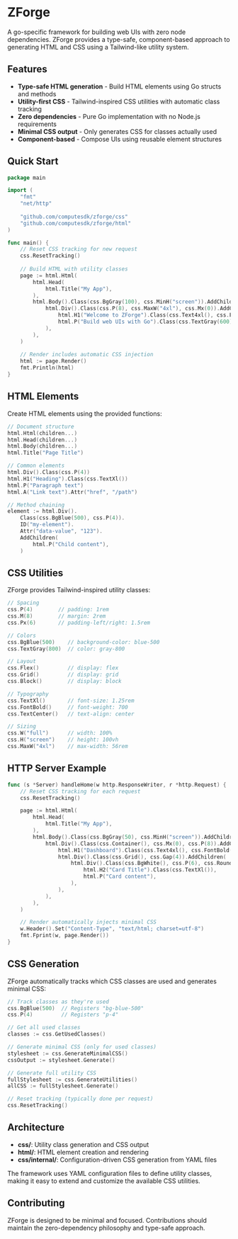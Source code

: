 # ZForge

A go-specific framework for building web UIs with zero node dependencies. ZForge provides a type-safe, component-based approach to generating HTML and CSS using a Tailwind-like utility system.

## Features

- **Type-safe HTML generation** - Build HTML elements using Go structs and methods
- **Utility-first CSS** - Tailwind-inspired CSS utilities with automatic class tracking
- **Zero dependencies** - Pure Go implementation with no Node.js requirements
- **Minimal CSS output** - Only generates CSS for classes actually used
- **Component-based** - Compose UIs using reusable element structures

## Quick Start

```go
package main

import (
    "fmt"
    "net/http"
    
    "github.com/computesdk/zforge/css"
    "github.com/computesdk/zforge/html"
)

func main() {
    // Reset CSS tracking for new request
    css.ResetTracking()
    
    // Build HTML with utility classes
    page := html.Html(
        html.Head(
            html.Title("My App"),
        ),
        html.Body().Class(css.BgGray(100), css.MinH("screen")).AddChildren(
            html.Div().Class(css.P(8), css.MaxW("4xl"), css.Mx(0)).AddChildren(
                html.H1("Welcome to ZForge").Class(css.Text4xl(), css.FontBold()),
                html.P("Build web UIs with Go").Class(css.TextGray(600)),
            ),
        ),
    )
    
    // Render includes automatic CSS injection
    html := page.Render()
    fmt.Println(html)
}
```

## HTML Elements

Create HTML elements using the provided functions:

```go
// Document structure
html.Html(children...)
html.Head(children...)
html.Body(children...)
html.Title("Page Title")

// Common elements
html.Div().Class(css.P(4))
html.H1("Heading").Class(css.TextXl())
html.P("Paragraph text")
html.A("Link text").Attr("href", "/path")

// Method chaining
element := html.Div().
    Class(css.BgBlue(500), css.P(4)).
    ID("my-element").
    Attr("data-value", "123").
    AddChildren(
        html.P("Child content"),
    )
```

## CSS Utilities

ZForge provides Tailwind-inspired utility classes:

```go
// Spacing
css.P(4)        // padding: 1rem
css.M(8)        // margin: 2rem
css.Px(6)       // padding-left/right: 1.5rem

// Colors
css.BgBlue(500)    // background-color: blue-500
css.TextGray(800)  // color: gray-800

// Layout
css.Flex()         // display: flex
css.Grid()         // display: grid
css.Block()        // display: block

// Typography
css.TextXl()       // font-size: 1.25rem
css.FontBold()     // font-weight: 700
css.TextCenter()   // text-align: center

// Sizing
css.W("full")      // width: 100%
css.H("screen")    // height: 100vh
css.MaxW("4xl")    // max-width: 56rem
```

## HTTP Server Example

```go
func (s *Server) handleHome(w http.ResponseWriter, r *http.Request) {
    // Reset CSS tracking for each request
    css.ResetTracking()

    page := html.Html(
        html.Head(
            html.Title("My App"),
        ),
        html.Body().Class(css.BgGray(50), css.MinH("screen")).AddChildren(
            html.Div().Class(css.Container(), css.Mx(0), css.P(8)).AddChildren(
                html.H1("Dashboard").Class(css.Text4xl(), css.FontBold()),
                html.Div().Class(css.Grid(), css.Gap(4)).AddChildren(
                    html.Div().Class(css.BgWhite(), css.P(6), css.Rounded(8)).AddChildren(
                        html.H2("Card Title").Class(css.TextXl()),
                        html.P("Card content"),
                    ),
                ),
            ),
        ),
    )

    // Render automatically injects minimal CSS
    w.Header().Set("Content-Type", "text/html; charset=utf-8")
    fmt.Fprint(w, page.Render())
}
```

## CSS Generation

ZForge automatically tracks which CSS classes are used and generates minimal CSS:

```go
// Track classes as they're used
css.BgBlue(500)  // Registers "bg-blue-500"
css.P(4)         // Registers "p-4"

// Get all used classes
classes := css.GetUsedClasses()

// Generate minimal CSS (only for used classes)
stylesheet := css.GenerateMinimalCSS()
cssOutput := stylesheet.Generate()

// Generate full utility CSS
fullStylesheet := css.GenerateUtilities()
allCSS := fullStylesheet.Generate()

// Reset tracking (typically done per request)
css.ResetTracking()
```

## Architecture

- **css/**: Utility class generation and CSS output
- **html/**: HTML element creation and rendering
- **css/internal/**: Configuration-driven CSS generation from YAML files

The framework uses YAML configuration files to define utility classes, making it easy to extend and customize the available CSS utilities.

## Contributing

ZForge is designed to be minimal and focused. Contributions should maintain the zero-dependency philosophy and type-safe approach.
